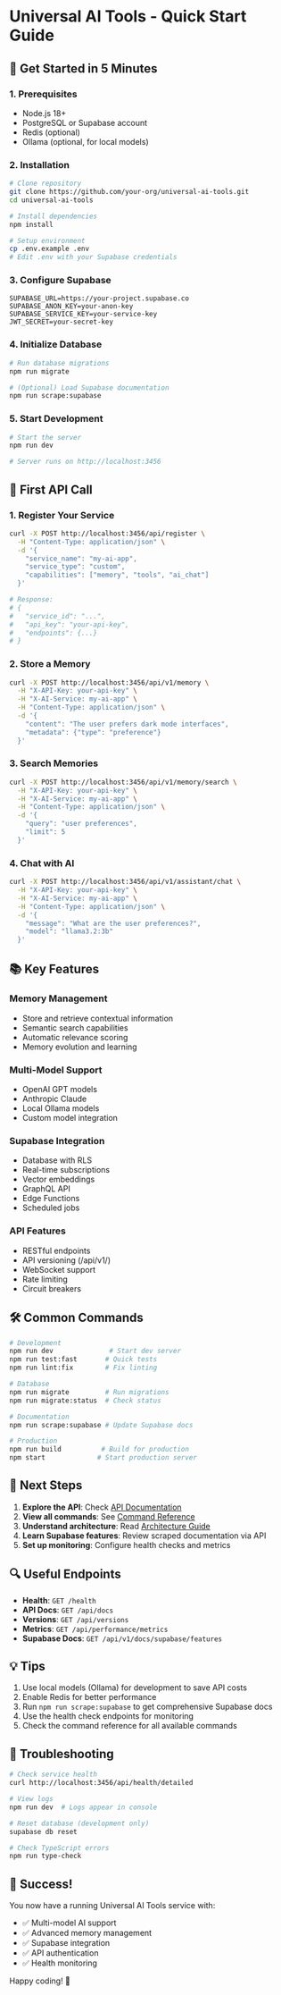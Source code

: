 # Universal AI Tools - Quick Start Guide

## 🚀 Get Started in 5 Minutes

### 1. Prerequisites
- Node.js 18+
- PostgreSQL or Supabase account
- Redis (optional)
- Ollama (optional, for local models)

### 2. Installation
```bash
# Clone repository
git clone https://github.com/your-org/universal-ai-tools.git
cd universal-ai-tools

# Install dependencies
npm install

# Setup environment
cp .env.example .env
# Edit .env with your Supabase credentials
```

### 3. Configure Supabase
```env
SUPABASE_URL=https://your-project.supabase.co
SUPABASE_ANON_KEY=your-anon-key
SUPABASE_SERVICE_KEY=your-service-key
JWT_SECRET=your-secret-key
```

### 4. Initialize Database
```bash
# Run database migrations
npm run migrate

# (Optional) Load Supabase documentation
npm run scrape:supabase
```

### 5. Start Development
```bash
# Start the server
npm run dev

# Server runs on http://localhost:3456
```

## 🎯 First API Call

### 1. Register Your Service
```bash
curl -X POST http://localhost:3456/api/register \
  -H "Content-Type: application/json" \
  -d '{
    "service_name": "my-ai-app",
    "service_type": "custom",
    "capabilities": ["memory", "tools", "ai_chat"]
  }'

# Response:
# {
#   "service_id": "...",
#   "api_key": "your-api-key",
#   "endpoints": {...}
# }
```

### 2. Store a Memory
```bash
curl -X POST http://localhost:3456/api/v1/memory \
  -H "X-API-Key: your-api-key" \
  -H "X-AI-Service: my-ai-app" \
  -H "Content-Type: application/json" \
  -d '{
    "content": "The user prefers dark mode interfaces",
    "metadata": {"type": "preference"}
  }'
```

### 3. Search Memories
```bash
curl -X POST http://localhost:3456/api/v1/memory/search \
  -H "X-API-Key: your-api-key" \
  -H "X-AI-Service: my-ai-app" \
  -H "Content-Type: application/json" \
  -d '{
    "query": "user preferences",
    "limit": 5
  }'
```

### 4. Chat with AI
```bash
curl -X POST http://localhost:3456/api/v1/assistant/chat \
  -H "X-API-Key: your-api-key" \
  -H "X-AI-Service: my-ai-app" \
  -H "Content-Type: application/json" \
  -d '{
    "message": "What are the user preferences?",
    "model": "llama3.2:3b"
  }'
```

## 📚 Key Features

### Memory Management
- Store and retrieve contextual information
- Semantic search capabilities
- Automatic relevance scoring
- Memory evolution and learning

### Multi-Model Support
- OpenAI GPT models
- Anthropic Claude
- Local Ollama models
- Custom model integration

### Supabase Integration
- Database with RLS
- Real-time subscriptions
- Vector embeddings
- GraphQL API
- Edge Functions
- Scheduled jobs

### API Features
- RESTful endpoints
- API versioning (/api/v1/)
- WebSocket support
- Rate limiting
- Circuit breakers

## 🛠️ Common Commands

```bash
# Development
npm run dev              # Start dev server
npm run test:fast       # Quick tests
npm run lint:fix        # Fix linting

# Database
npm run migrate         # Run migrations
npm run migrate:status  # Check status

# Documentation
npm run scrape:supabase # Update Supabase docs

# Production
npm run build          # Build for production
npm start             # Start production server
```

## 📖 Next Steps

1. **Explore the API**: Check [API Documentation](docs/API.md)
2. **View all commands**: See [Command Reference](docs/COMMANDS.md)
3. **Understand architecture**: Read [Architecture Guide](docs/ARCHITECTURE.md)
4. **Learn Supabase features**: Review scraped documentation via API
5. **Set up monitoring**: Configure health checks and metrics

## 🔍 Useful Endpoints

- **Health**: `GET /health`
- **API Docs**: `GET /api/docs`
- **Versions**: `GET /api/versions`
- **Metrics**: `GET /api/performance/metrics`
- **Supabase Docs**: `GET /api/v1/docs/supabase/features`

## 💡 Tips

1. Use local models (Ollama) for development to save API costs
2. Enable Redis for better performance
3. Run `npm run scrape:supabase` to get comprehensive Supabase docs
4. Use the health check endpoints for monitoring
5. Check the command reference for all available commands

## 🚨 Troubleshooting

```bash
# Check service health
curl http://localhost:3456/api/health/detailed

# View logs
npm run dev  # Logs appear in console

# Reset database (development only)
supabase db reset

# Check TypeScript errors
npm run type-check
```

## 🎉 Success!

You now have a running Universal AI Tools service with:
- ✅ Multi-model AI support
- ✅ Advanced memory management
- ✅ Supabase integration
- ✅ API authentication
- ✅ Health monitoring

Happy coding! 🚀